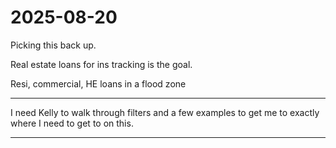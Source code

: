 # 2025-08-20

Picking this back up.

Real estate loans for ins tracking is the goal.

Resi, commercial, HE loans in a flood zone

---

I need Kelly to walk through filters and a few examples to get me to exactly where I need to get to on this.

---


